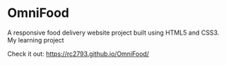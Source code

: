 # OmniFood
A responsive food delivery website project built using HTML5 and CSS3.
My learning project

Check it out: https://rc2793.github.io/OmniFood/
